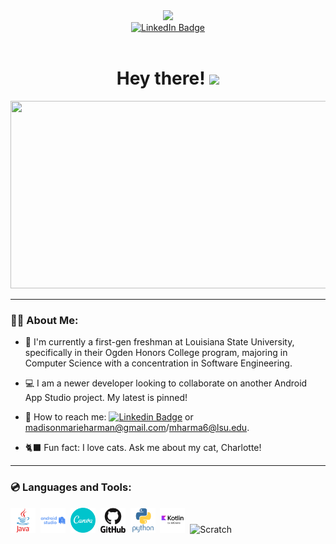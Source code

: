 <div id="header" align="center">
  <img src="https://media.giphy.com/media/LHZyixOnHwDDy/giphy.gif" width="200"/>
</div>

<div id="badges" align="center">
  <a href="https://www.linkedin.com/in/madison-harman-290242289">
    <img src="https://img.shields.io/badge/LinkedIn-blue?style=for-the-badge&logo=linkedin&logoColor=white" alt="LinkedIn Badge"/>
  </a>
</div>

<div align="center">
<img src="https://komarev.com/ghpvc/?username=MadisonHarman&style=flat-square&color=blue" alt=""/>
</div>

<h1 align="center">
  Hey there!
  <img src="https://media.giphy.com/media/hvRJCLFzcasrR4ia7z/giphy.gif" width="30px" />
</h1>

<div align="center">
  <img src="https://media.giphy.com/media/3o7qE1TfOPGlb5M5hu/giphy.gif?cid=ecf05e47simnz32rg4hqyx6wqihxxc472oucis04sf0v32lm&ep=v1_gifs_search&rid=giphy.gif&ct=g" width="600" height="300"/>
</div>

---
### 👩‍💻 About Me:
- :telescope: I'm currently a first-gen freshman at Louisiana State University, specifically in their Ogden Honors College program, majoring in Computer Science with a concentration in Software Engineering.

- 💻 I am a newer developer looking to collaborate on another Android App Studio project. My latest is pinned!

- 💬 How to reach me: [![Linkedin Badge](https://img.shields.io/badge/-Madison_Harman-blue?style=flat&logo=Linkedin&logoColor=white)](https://www.linkedin.com/in/madison-harman-290242289) or madisonmarieharman@gmail.com/mharma6@lsu.edu.

- 🐈‍⬛ Fun fact: I love cats. Ask me about my cat, Charlotte!

---
### 💿 Languages and Tools:
<div>
  <img src="https://github.com/devicons/devicon/blob/master/icons/java/java-original-wordmark.svg" title="Java" alt="Java" width="40" height="40"/>&nbsp;
<img src="https://github.com/devicons/devicon/blob/master/icons/androidstudio/androidstudio-plain-wordmark.svg" title="Android App Studio" alt="Android App Studio" width="40" height="40"/>&nbsp;
  <img src="https://github.com/devicons/devicon/blob/master/icons/canva/canva-original.svg" title="Canva" alt="Canva" width="40" height="40"/>&nbsp;
   <img src="https://github.com/devicons/devicon/blob/master/icons/github/github-original-wordmark.svg" title="Github" alt="Github" width="40" height="40"/>&nbsp;
  <img src="https://github.com/devicons/devicon/blob/master/icons/python/python-original-wordmark.svg" title="Python" alt="Python" width="40" height="40"/>&nbsp;
   <img src="https://github.com/devicons/devicon/blob/master/icons/kotlin/kotlin-original-wordmark.svg" title="Kotlin" alt="Kotlin" width="40" height="40"/>&nbsp;
   <img src="![image](https://github.com/MadisonHarman/MadisonHarman/assets/146497226/b9a1d0af-81e9-471a-84bb-fafdf3dab9d1)" title="Scratch" alt="Scratch" width="40" height="40"/>&nbsp;
</div>
